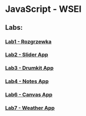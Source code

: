 # JavaScript - WSEI

## Labs:

### [Lab1 - Rozgrzewka](https://github.com/meef1k/JS-studia/tree/main/cw1)

### [Lab2 - Slider App](https://github.com/meef1k/JS-studia/tree/main/cw2)

### [Lab3 - Drumkit App](https://github.com/meef1k/JS-studia/tree/main/cw3)

### [Lab4 - Notes App](https://github.com/meef1k/JS-studia/tree/main/cw4)

### [Lab6 - Canvas App](https://github.com/meef1k/JS-studia/tree/main/cw6)

### [Lab7 - Weather App](https://github.com/meef1k/JS-studia/tree/main/cw7)
